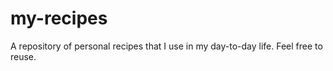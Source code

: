 # my-recipes
A repository of personal recipes that I use in my day-to-day life. Feel free to reuse. 
